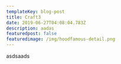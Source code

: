```yaml
---
templateKey: blog-post
title: Craft3
date: 2019-06-27T04:08:04.783Z
description: aadas
featuredpost: false
featuredimage: /img/hoodfamous-detail.png
---
```

asdsaads
